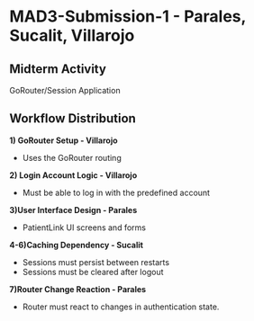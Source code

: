 # MAD3-Submission-1 - Parales, Sucalit, Villarojo
## Midterm Activity
GoRouter/Session Application

## Workflow Distribution

**1) GoRouter Setup - Villarojo**
- Uses the GoRouter routing

**2) Login Account Logic - Villarojo**
- Must be able to log in with the predefined account

**3)User Interface Design - Parales**
- PatientLink UI screens and forms

**4-6)Caching Dependency - Sucalit**
- Sessions must persist between restarts
- Sessions must be cleared after logout

**7)Router Change Reaction - Parales**
- Router must react to changes in authentication state.
